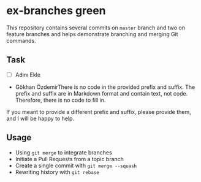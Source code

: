 # ex-branches green

This repository contains several commits on `master` branch and two on feature branches and helps demonstrate branching and merging Git commands.

## Task

- [ ] Adını Ekle

- Gökhan ÖzdemirThere is no code in the provided prefix and suffix. The prefix and suffix are in Markdown format and contain text, not code. Therefore, there is no code to fill in.

If you meant to provide a different prefix and suffix, please provide them, and I will be happy to help.

## Usage

- Using `git merge` to integrate branches
- Initiate a Pull Requests from a topic branch
- Create a single commit with `git merge --squash`
- Rewriting history with `git rebase`
